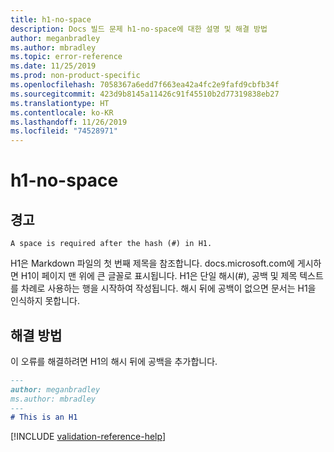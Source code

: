 ```yaml
---
title: h1-no-space
description: Docs 빌드 문제 h1-no-space에 대한 설명 및 해결 방법
author: meganbradley
ms.author: mbradley
ms.topic: error-reference
ms.date: 11/25/2019
ms.prod: non-product-specific
ms.openlocfilehash: 7058367a6edd7f663ea42a4fc2e9fafd9cbfb34f
ms.sourcegitcommit: 423d9b8145a11426c91f45510b2d77319838eb27
ms.translationtype: HT
ms.contentlocale: ko-KR
ms.lasthandoff: 11/26/2019
ms.locfileid: "74528971"
---
```

# <a name="h1-no-space"></a>h1-no-space

## <a name="warning"></a>경고

`A space is required after the hash (#) in H1.`

H1은 Markdown 파일의 첫 번째 제목을 참조합니다. docs.microsoft.com에 게시하면 H1이 페이지 맨 위에 큰 글꼴로 표시됩니다. H1은 단일 해시(#), 공백 및 제목 텍스트를 차례로 사용하는 행을 시작하여 작성됩니다. 해시 뒤에 공백이 없으면 문서는 H1을 인식하지 못합니다.

## <a name="resolution"></a>해결 방법

이 오류를 해결하려면 H1의 해시 뒤에 공백을 추가합니다.

```markdown
---
author: meganbradley
ms.author: mbradley
---
# This is an H1
```

<!--make sure to add this file to your includes folder and verify the path-->
[!INCLUDE [validation-reference-help](includes/validation-reference-help.md)]
